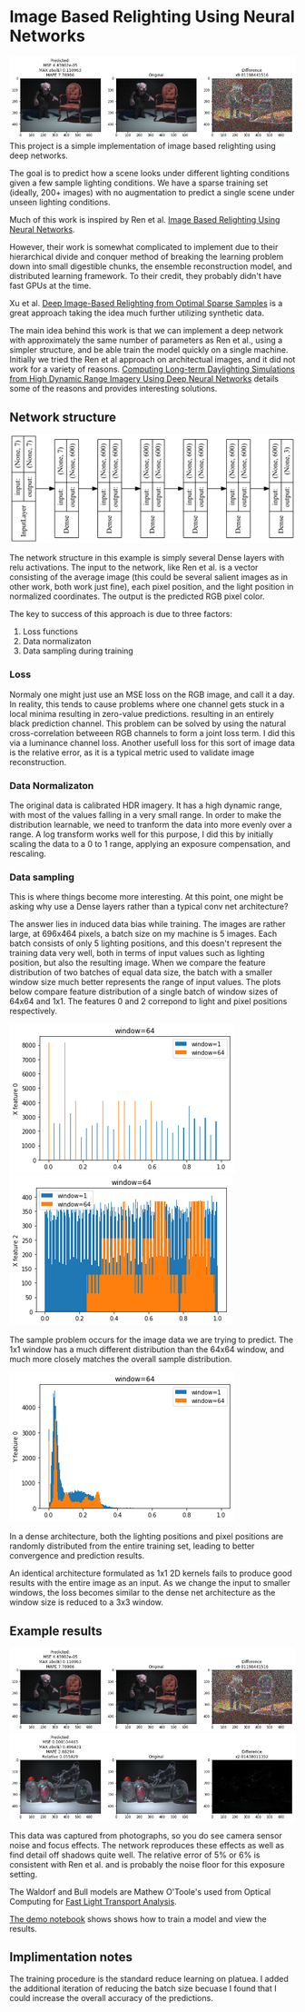 # Image Based Relighting Using Neural Networks
<img style="float: center;" src=./documents/waldorf_example.png>
This project is a simple implementation of image based relighting using deep networks.

The goal is to predict how a scene looks under different lighting conditions given a few sample lighting conditions.  We have a sparse training set (ideally, 200+ images) with no augmentation to predict a single scene under unseen lighting conditions.

Much of this work is inspired by Ren et al. [Image Based Relighting Using Neural Networks](https://www.microsoft.com/en-us/research/video/image-based-relighting-using-neural-networks-2/).

However, their work is somewhat complicated to implement due to their hierarchical divide and conquer method of breaking the learning problem down into small digestible chunks, the ensemble reconstruction model, and distributed learning framework.  To their credit, they probably didn't have fast GPUs at the time.

Xu et al. [Deep Image-Based Relighting from Optimal Sparse Samples](https://dl.acm.org/citation.cfm?doid=3197517.3201313) is a great approach taking the idea much further utilizing synthetic data.


The main idea behind this work is that we can implement a deep network with approximately the same number of parameters as Ren et al., using a simpler structure, and be able train the model quickly on a single machine.  Initially we tried the Ren et al approach on architectual images, and it did not work for a variety of reasons.  [Computing Long-term Daylighting Simulations from High Dynamic Range Imagery Using Deep Neural Networks](https://www.ashrae.org/File%20Library/Conferences/Specialty%20Conferences/2018%20Building%20Performance%20Analysis%20Conference%20and%20SimBuild/Papers/C018.pdf) details some of the reasons and provides interesting solutions.

## Network structure
<img style="float: center;" src=./documents/network_structure.png>

The network structure in this example is simply several Dense layers with relu activations.  The input to the network, like Ren et al. is a vector consisting of the average image (this could be several salient images as in other work, both work just fine), each pixel position, and the light position in normalized coordinates.  The output is the predicted RGB pixel color.

The key to success of this approach is due to three factors: 
1. Loss functions
2. Data normalizaton
3. Data sampling during training  

### Loss
Normaly one might just use an MSE loss on the RGB image, and call it a day.  In reality, this tends to cause problems where one channel gets stuck in a local minima resulting in zero-value predictions. resulting in an entirely black prediction channel.  This problem can be solved by using the natural cross-correlation betweeen RGB channels to form a joint loss term.  I did this via a luminance channel loss. Another usefull loss for this sort of image data is the relative error, as it is a typical metric used to validate image reconstruction. 

### Data Normalizaton
The original data is calibrated HDR imagery. It has a high dynamic range, with most of the values falling in a very small range.  In order to make the distribution learnable, we need to tranform the data into more evenly over a range.  A log transform works well for this purpose,  I did this by initially scaling the data to a 0 to 1 range, applying an exposure compensation, and rescaling.  

### Data sampling
This is where things become more interesting. At this point, one might be asking why use a Dense layers rather than a typical conv net architecture?

 The answer lies in induced data bias while training.  The images are rather large, at 696x464 pixels, a batch size on my machine is 5 images.  Each batch consists of only 5 lighting positions, and this doesn't represent the training data very well, both in terms of input values such as lighting position, but also the resulting image.  When we compare the feature distribution of two batches of equal data size, the batch with a smaller window size much better represents the range of input values.  The plots below compare feature distribution of a single batch of window sizes of 64x64 and 1x1. The features 0 and 2 correpond to light and pixel positions respectively.

<img style="float: center;" src=./documents/features_0_per_batch.png>
<img style="float: center;" src=./documents/features_2_per_batch.png>

The sample problem occurs for the image data we are trying to predict.  The 1x1 window has a much different distribution than the 64x64 window, and much more closely matches the overall
sample distribution.

<img style="float: center;" src=./documents/yfeatures_0_per_batch.png>


In a dense architecture, both the lighting positions and pixel positions are randomly distributed from the entire training set, leading to better convergence and prediction results.

An identical architecture formulated as 1x1 2D kernels fails to produce good results with the entire image as an input.  As we change the input to smaller windows, the loss becomes similar to the dense net architecture as the window size is reduced to a 3x3 window.  




## Example results

<img style="float: center;" src=./documents/waldorf_example.png>

<img style="float: center;" src=./documents/bull_example.png>

This data was captured from photographs, so you do see camera sensor noise and focus effects.  The network reproduces these effects as well as find detail off shadows quite well.  The relative error of 5% or 6% is consistent with Ren et al. and is probably the noise floor for this exposure setting.

The Waldorf and Bull models are Mathew O'Toole's used from Optical Computing for [Fast Light Transport Analysis](http://www.cs.cmu.edu/~motoole2/opticalcomputing.html).

[The demo notebook](demo.ipynb") shows shows how to train a model and view the results.

## Implimentation notes

The training procedure is the standard reduce learning on platuea.  I added the additional iteration of reducing the batch size becuase I found that I could increase the overall accuracy of the predictions. 

